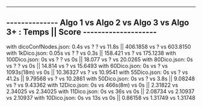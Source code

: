 ------------------------------------------------------------------------------------------------------
--------------       Algo 1 vs Algo 2 vs Algo 3 vs Algo 3+ : Temps || Score       -------------------- 
------------------------------------------------------------------------------------------------------


with dicoConfNodes.json:    0.4s    vs ?   ?    vs 11.8s	    || 406.1858 vs    ?     vs 603.8150
with 1kDico.json:           0.05s   vs ?   ?    vs 0.3s	        || 158.421 	vs    ?     vs 175.1238
with 100Dico.json:          0s      vs ?   ?    vs 0s			|| 18.077 	vs    ?     vs 20.0265
with 80Dico.json:           0s      vs ?   ?	vs 0s	        || 14.814 	vs    ?     vs 15.6493
with 60Dico.json:           0s      vs ? vs 1093s(18m) vs 0s	|| 10.36327 vs    ?     vs 10.9541
with 55Dico.json:           0s      vs ? 		vs 41.2s	    || 9.79568  vs    ?     vs 10.2861
with 50Dico.json:           0s      vs ? 		vs 3.8s	        || 9.08248  vs    ?     vs 9.43362
with 12Dico.json:           0s      vs 466s(8m)	vs 0s	        || 2.31822  vs 2.34025  vs 2.34025
with 11Dico.json:           0s      vs 36s		vs 0s   	    || 2.08734  vs 2.10937  vs 2.10937 
with 10Dico.json:           0s      vs 13s 		vs 0s   	    || 0.86158  vs 1.31749  vs 1.31748